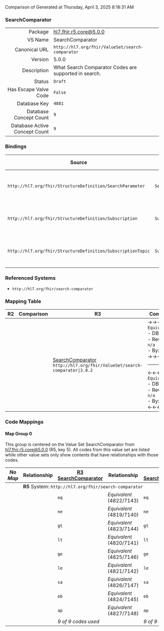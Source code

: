 Comparison of 
Generated at Thursday, April 3, 2025 8:18:31 AM

### SearchComparator

|      |     |
| ---: | --- |
| Package | hl7.fhir.r5.core@5.0.0 |
| VS Name | SearchComparator |
| Canonical URL | `http://hl7.org/fhir/ValueSet/search-comparator` |
| Version | 5.0.0 |
| Description | What Search Comparator Codes are supported in search. |
| Status | `Draft` |
| Has Escape Valve Code | `False` |
| Database Key | `4881` |
| Database Concept Count | `9` |
| Database Active Concept Count | `9` |
### Bindings

| Source | Element | Binding | Strength | Element Short |
| ------ | ------- | ------- | -------- | ------------- |
| `http://hl7.org/fhir/StructureDefinition/SearchParameter` | `SearchParameter.comparator` | `http://hl7.org/fhir/ValueSet/search-comparator\|5.0.0` | `Required` | eq \| ne \| gt \| lt \| ge \| le \| sa \| eb \| ap |
| `http://hl7.org/fhir/StructureDefinition/Subscription` | `Subscription.filterBy.comparator` | `http://hl7.org/fhir/ValueSet/search-comparator\|5.0.0` | `Required` | eq \| ne \| gt \| lt \| ge \| le \| sa \| eb \| ap |
| `http://hl7.org/fhir/StructureDefinition/SubscriptionTopic` | `SubscriptionTopic.canFilterBy.comparator` | `http://hl7.org/fhir/ValueSet/search-comparator\|5.0.0` | `Required` | eq \| ne \| gt \| lt \| ge \| le \| sa \| eb \| ap |

### Referenced Systems

* `http://hl7.org/fhir/search-comparator`
### Mapping Table

| R2 | Comparison | R3 | Comparison | R4 | Comparison | R4B | Comparison | R5
| --- | --- | --- | --- | --- | --- | --- | --- | ---
| | | [SearchComparator](/docs/R3/ValueSets/SearchComparator.md)<br/> `http://hl7.org/fhir/ValueSet/search-comparator\|3.0.2` | →→→→→→→<br/>`Equivalent`<br/>- DBKey: `513`<br/>- Reviewed: `n/a`<br/>- By: `n/a`<br/>→→→→→→→<hr/>←←←←←←←<br/>`Equivalent`<br/>- DBKey: `734`<br/>- Reviewed: `n/a`<br/>- By: `n/a`<br/>←←←←←←←| [SearchComparator](/docs/R4/ValueSets/SearchComparator.md)<br/> `http://hl7.org/fhir/ValueSet/search-comparator\|4.0.1` | →→→→→→→<br/>`Equivalent`<br/>- DBKey: `1721`<br/>- Reviewed: `n/a`<br/>- By: `n/a`<br/>→→→→→→→<hr/>←←←←←←←<br/>`Equivalent`<br/>- DBKey: `1722`<br/>- Reviewed: `n/a`<br/>- By: `n/a`<br/>←←←←←←←| [SearchComparator](/docs/R4B/ValueSets/SearchComparator.md)<br/> `http://hl7.org/fhir/ValueSet/search-comparator\|4.3.0` | →→→→→→→<br/>`Equivalent`<br/>- DBKey: `991`<br/>- Reviewed: `n/a`<br/>- By: `n/a`<br/>→→→→→→→<hr/>←←←←←←←<br/>`Equivalent`<br/>- DBKey: `1252`<br/>- Reviewed: `n/a`<br/>- By: `n/a`<br/>←←←←←←←| [SearchComparator](/docs/R5/ValueSets/SearchComparator.md)<br/> `http://hl7.org/fhir/ValueSet/search-comparator\|5.0.0` 

### Code Mappings


#### Map Group 0

This group is centered on the Value Set SearchComparator from hl7.fhir.r5.core@5.0.0 (R5, key 5).
All codes from this value set are listed while other value sets only show contents that have relationships with those codes.

| *No Map* | Relationship | [R3 SearchComparator](/docs/R3/ValueSets/SearchComparator.md)| Relationship | [R4 SearchComparator](/docs/R4/ValueSets/SearchComparator.md)| Relationship | [R4B SearchComparator](/docs/R4B/ValueSets/SearchComparator.md)| Relationship | R5 SearchComparator
| --- | --- | --- | --- | --- | --- | --- | --- | ---
| <td colspan="8">**R5** System: `http://hl7.org/fhir/search-comparator`
| | | `eq`| _Equivalent_ <br/>(4822/7143)| `eq`| _Equivalent_ <br/>(17418/17419)| `eq`| _Equivalent_ <br/>(9394/11731)| **`eq`**
| | | `ne`| _Equivalent_ <br/>(4819/7140)| `ne`| _Equivalent_ <br/>(17420/17421)| `ne`| _Equivalent_ <br/>(9391/11728)| **`ne`**
| | | `gt`| _Equivalent_ <br/>(4823/7144)| `gt`| _Equivalent_ <br/>(17422/17423)| `gt`| _Equivalent_ <br/>(9395/11732)| **`gt`**
| | | `lt`| _Equivalent_ <br/>(4820/7141)| `lt`| _Equivalent_ <br/>(17424/17425)| `lt`| _Equivalent_ <br/>(9392/11729)| **`lt`**
| | | `ge`| _Equivalent_ <br/>(4825/7146)| `ge`| _Equivalent_ <br/>(17426/17427)| `ge`| _Equivalent_ <br/>(9397/11734)| **`ge`**
| | | `le`| _Equivalent_ <br/>(4821/7142)| `le`| _Equivalent_ <br/>(17428/17429)| `le`| _Equivalent_ <br/>(9393/11730)| **`le`**
| | | `sa`| _Equivalent_ <br/>(4826/7147)| `sa`| _Equivalent_ <br/>(17430/17431)| `sa`| _Equivalent_ <br/>(9398/11735)| **`sa`**
| | | `eb`| _Equivalent_ <br/>(4824/7145)| `eb`| _Equivalent_ <br/>(17432/17433)| `eb`| _Equivalent_ <br/>(9396/11733)| **`eb`**
| | | `ap`| _Equivalent_ <br/>(4827/7148)| `ap`| _Equivalent_ <br/>(17434/17435)| `ap`| _Equivalent_ <br/>(9399/11736)| **`ap`**
| | | *9 of 9 codes used* | | *9 of 9 codes used* | | *9 of 9 codes used* | | *9 of 9 codes used* 

